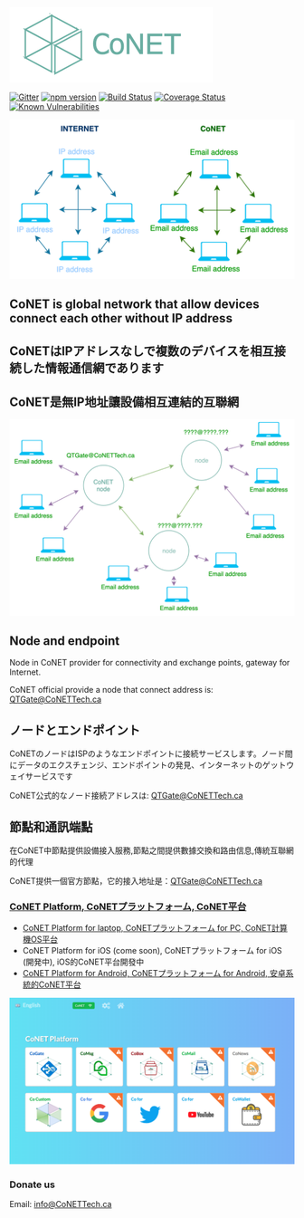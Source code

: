 ![http protocol](/resources/CoNET_icon.png?raw=true)

[![Gitter](https://img.shields.io/badge/chat-on%20gitter-blue.svg)](https://gitter.im/QTGate/Lobby)
[![npm version](https://badge.fury.io/js/conet.svg)](https://badge.fury.io/js/conet)
[![Build Status](https://travis-ci.org/QTGate/CoNET.svg?branch=master)](https://travis-ci.org/QTGate/CoNET)
[![Coverage Status](https://coveralls.io/repos/github/QTGate/CoNET/badge.svg?branch=master)](https://coveralls.io/github/QTGate/CoNET?branch=master)
[![Known Vulnerabilities](https://snyk.io/test/github/qtgate/conet/badge.svg?targetFile=package.json)](https://snyk.io/test/github/qtgate/conet?targetFile=package.json)

![http protocol](/resources/conet1.png?raw=true)

## CoNET is global network that allow devices connect each other without IP address

## CoNETはIPアドレスなしで複数のデバイスを相互接続した情報通信網であります

## CoNET是無IP地址讓設備相互連結的互聯網

![http protocol](/resources/conet2.png?raw=true)

## Node and endpoint

Node in CoNET provider for connectivity and exchange points, gateway for Internet.

CoNET official provide a node that connect address is: QTGate@CoNETTech.ca

## ノードとエンドポイント

CoNETのノードはISPのようなエンドポイントに接続サービスします。ノード間にデータのエクスチェンジ、エンドポイントの発見、インターネットのゲットウェイサービスです

CoNET公式的なノード接続アドレスは: QTGate@CoNETTech.ca

## 節點和通訊端點

在CoNET中節點提供設備接入服務,節點之間提供數據交換和路由信息,傳統互聯網的代理

CoNET提供一個官方節點，它的接入地址是：QTGate@CoNETTech.ca

### [CoNET Platform, CoNETプラットフォーム, CoNET平台](https://github.com/QTGate/QTGate-Desktop-Client)
- [CoNET Platform for laptop, CoNETプラットフォーム for PC, CoNET計算機OS平台](https://github.com/QTGate/QTGate-Desktop-Client)
- CoNET Platform for iOS (come soon), CoNETプラットフォーム for iOS (開発中), iOS的CoNET平台開發中
- [CoNET Platform for Android, CoNETプラットフォーム for Android, 安卓系統的CoNET平台](https://github.com/QTGate/CoNETPlatform-Android)

![http protocol](/resources/CoPlatform3.png?raw=true)

### Donate us
Email: info@CoNETTech.ca